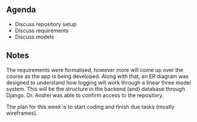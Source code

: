 ## Agenda

* Discuss repository setup
* Discuss requirements
* Discuss models


## Notes

The requirements were formalised, however more will come up over the course as the app is being developed. Along with that, an ER diagram was designed to understand how logging will work through a linear three model system. This will be the structure in the backend (and) database through Django. Dr. Andrei was able to confirm access to the repository.

The plan for this week is to start coding and finish due tasks (mostly wireframes).
